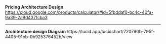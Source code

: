 <b>Pricing Architecture Design</b> </br>
https://cloud.google.com/products/calculator/#id=5fbddaf0-bc4c-40fa-9a39-2a9d437fcba3
<hr>
<b> Architecture design Diagram </b>
https://lucid.app/lucidchart/720780b-795f-4405-91bb-0b925376452b/view
